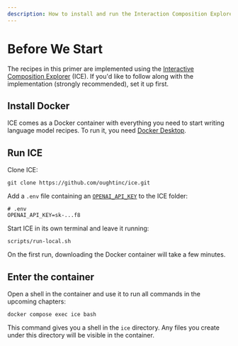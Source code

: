 ```yaml
---
description: How to install and run the Interaction Composition Explorer
---
```


# Before We Start

The recipes in this primer are implemented using the [Interactive Composition Explorer](https://github.com/oughtinc/ice) (ICE). If you'd like to follow along with the implementation (strongly recommended), set it up first.

## Install Docker

ICE comes as a Docker container with everything you need to start writing language model recipes. To run it, you need [Docker Desktop](https://www.docker.com/products/docker-desktop/).

## Run ICE

Clone ICE:

```shell
git clone https://github.com/oughtinc/ice.git
```

Add a `.env` file containing an [`OPENAI_API_KEY`](https://openai.com/api/) to the ICE folder:

```shell
# .env
OPENAI_API_KEY=sk-...f8
```

Start ICE in its own terminal and leave it running:

```shell
scripts/run-local.sh
```

On the first run, downloading the Docker container will take a few minutes.

## Enter the container

Open a shell in the container and use it to run all commands in the upcoming chapters:

```shell
docker compose exec ice bash
```

This command gives you a shell in the `ice` directory. Any files you create under this directory will be visible in the container.
